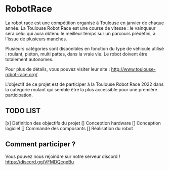 # RobotRace

La robot race est une compétition organisé à Toulouse en janvier de chaque année. 
La Toulouse Robot Race est une course de vitesse : le vainqueur sera celui qui aura obtenu le meilleur temps sur un parcours prédéfini, à l'issue de plusieurs manches.

Plusieurs catégories sont disponibles en fonction du type de véhicule utilisé : roulant, piéton, multi pattes, dans la vraie vie.
Le robot doivent être totalement autonomes.

Pour plus de détails, vous pouvez visiter leur site : http://www.toulouse-robot-race.org/

L'objectif de ce projet est de participer à la Toulouse Robot Race 2022 dans la catégorie roulant qui semble être la plus accessible pour une première participation.

## TODO LIST
[x] Définition des objectifs du projet
[] Conception hardware
[] Conception logiciel
[] Commande des composants
[] Réalisation du robot

## Comment participer ?

Vous pouvez nous rejoindre sur notre serveur discord !
https://discord.gg/VFMDQcqeBu
